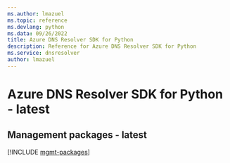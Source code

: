 ```yaml
---
ms.author: lmazuel
ms.topic: reference
ms.devlang: python
ms.data: 09/26/2022
title: Azure DNS Resolver SDK for Python
description: Reference for Azure DNS Resolver SDK for Python
ms.service: dnsresolver
author: lmazuel
---
```

# Azure DNS Resolver SDK for Python - latest

## Management packages - latest
[!INCLUDE [mgmt-packages](dns-resolver-mgmt-index.md)]